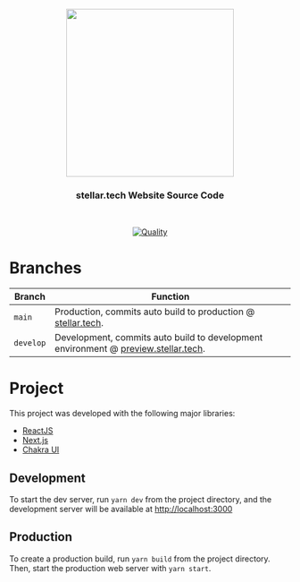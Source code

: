 <div align="center">
  <br/>
  <img src="https://res.cloudinary.com/stellaraf/image/upload/v1604277355/stellar-logo-gradient.svg" width=300 />
  <br/>
  <h3>stellar.tech Website Source Code</h3>
  <br/>

[![Quality](https://img.shields.io/github/workflow/status/stellaraf/site/Quality?label=Quality&style=for-the-badge)](https://github.com/stellaraf/site/actions?query=workflow%3A%Quality%22)

</div>

# Branches

| Branch    | Function                                                                                                           |
| --------- | ------------------------------------------------------------------------------------------------------------------ |
| `main`    | Production, commits auto build to production @ [stellar.tech](https://stellar.tech).                               |
| `develop` | Development, commits auto build to development environment @ [preview.stellar.tech](https://preview.stellar.tech). |

# Project

This project was developed with the following major libraries:

- [ReactJS](https://github.com/facebook/react)
- [Next.js](https://nextjs.org/)
- [Chakra UI](https://github.com/chakra-ui/chakra-ui/)

## Development

To start the dev server, run `yarn dev` from the project directory, and the development server will be available at [http://localhost:3000](http://localhost:3000)

## Production

To create a production build, run `yarn build` from the project directory. Then, start the production web server with `yarn start`.
